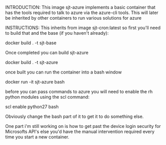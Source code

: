 INTRODUCTION:
This image sjt-azure implements a basic container that has the tools required to talk to azure via the azure-cli tools. This will later be inherited by other containers to run various solutions for azure

INSTRUCTIONS:
This inherits from image sjt-cron:latest so first you'll need to build that and the base (if you haven't already):

   docker build . -t sjt-base

Once completed you can build sjt-azure

   docker build . -t sjt-azure

once built you can run the container into a bash window

   docker run -it sjt-azure bash

before you can pass commands to azure you will need to enable the rh python modules using the scl command:

   scl enable python27 bash

Obviously change the bash part of it to get it to do something else.

One part i'm still working on is how to get past the device login security for Microsofts API's else you'd have the manual intervention required every time you start a new container.

